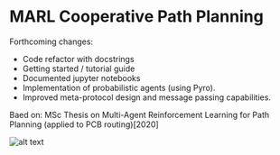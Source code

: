 # MARL Cooperative Path Planning 
Forthcoming changes:
- Code refactor with docstrings
- Getting started / tutorial guide 
- Documented jupyter notebooks 
- Implementation of probabilistic agents (using Pyro). 
- Improved meta-protocol design and message passing capabilities. 

Baed on: MSc Thesis on Multi-Agent Reinforcement Learning for Path Planning (applied to PCB routing)[2020]

![alt text](https://github.com/AmrinderRai/MARL-Thesis/blob/master/thesis_img.png)
